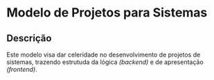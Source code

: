 # Modelo de Projetos para Sistemas

## Descrição
Este modelo visa dar celeridade no desenvolvimento de projetos de sistemas, trazendo estrutuda da lógica *(backend)* e de apresentação *(frontend)*.
